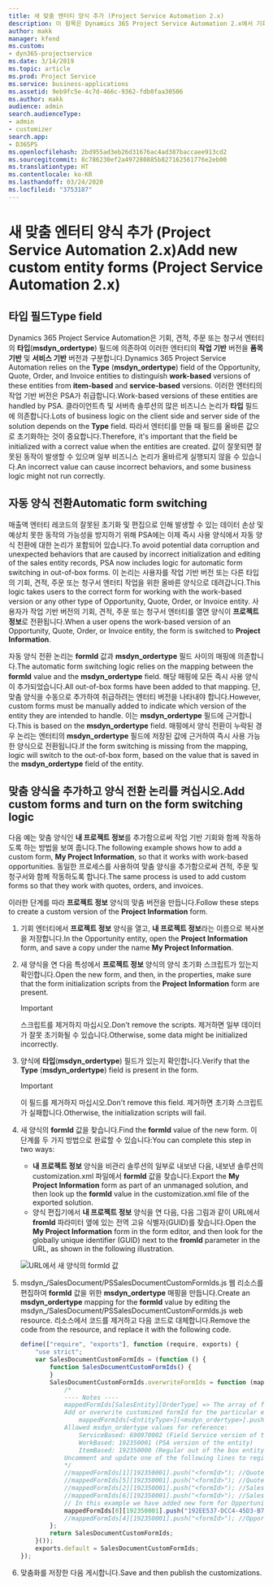 ```yaml
---
title: 새 맞춤 엔터티 양식 추가 (Project Service Automation 2.x)
description: 이 항목은 Dynamics 365 Project Service Automation 2.x에서 기회, 견적, 주문 또는 청구서를 위한 맞춤 엔터티 양식을 추가하는 방법에 대한 정보를 제공합니다.
author: makk
manager: kfend
ms.custom:
- dyn365-projectservice
ms.date: 3/14/2019
ms.topic: article
ms.prod: Project Service
ms.service: business-applications
ms.assetid: 9eb9fc5e-4c7d-466c-9362-fdb0faa30506
ms.author: makk
audience: admin
search.audienceType:
- admin
- customizer
search.app:
- D365PS
ms.openlocfilehash: 2bd955ad3eb26d31676ac4ad387baccaee913cd2
ms.sourcegitcommit: 8c786230ef2a497280885b827162561776e2eb00
ms.translationtype: HT
ms.contentlocale: ko-KR
ms.lasthandoff: 03/24/2020
ms.locfileid: "3753187"
---
```

# <a name="add-new-custom-entity-forms-project-service-automation-2x"></a><span data-ttu-id="77b7a-103">새 맞춤 엔터티 양식 추가 (Project Service Automation 2.x)</span><span class="sxs-lookup"><span data-stu-id="77b7a-103">Add new custom entity forms (Project Service Automation 2.x)</span></span>

## <a name="type-field"></a><span data-ttu-id="77b7a-104">타입 필드</span><span class="sxs-lookup"><span data-stu-id="77b7a-104">Type field</span></span> 

<span data-ttu-id="77b7a-105">Dynamics 365 Project Service Automation은 기회, 견적, 주문 또는 청구서 엔터티의 **타입**(**msdyn\_ordertype**) 필드에 의존하여 이러한 엔터티의 **작업 기반** 버전을 **품목 기반** 및 **서비스 기반** 버전과 구분합니다.</span><span class="sxs-lookup"><span data-stu-id="77b7a-105">Dynamics 365 Project Service Automation relies on the **Type** (**msdyn\_ordertype**) field of the Opportunity, Quote, Order, and Invoice entities to distinguish **work-based** versions of these entities from **item-based** and **service-based** versions.</span></span> <span data-ttu-id="77b7a-106">이러한 엔터티의 작업 기반 버전은 PSA가 취급합니다.</span><span class="sxs-lookup"><span data-stu-id="77b7a-106">Work-based versions of these entities are handled by PSA.</span></span> <span data-ttu-id="77b7a-107">클라이언트측 및 서버측 솔루션의 많은 비즈니스 논리가 **타입** 필드에 의존합니다.</span><span class="sxs-lookup"><span data-stu-id="77b7a-107">Lots of business logic on the client side and server side of the solution depends on the **Type** field.</span></span> <span data-ttu-id="77b7a-108">따라서 엔터티를 만들 때 필드를 올바른 값으로 초기화하는 것이 중요합니다.</span><span class="sxs-lookup"><span data-stu-id="77b7a-108">Therefore, it's important that the field be initialized with a correct value when the entities are created.</span></span> <span data-ttu-id="77b7a-109">값이 잘못되면 잘못된 동작이 발생할 수 있으며 일부 비즈니스 논리가 올바르게 실행되지 않을 수 있습니다.</span><span class="sxs-lookup"><span data-stu-id="77b7a-109">An incorrect value can cause incorrect behaviors, and some business logic might not run correctly.</span></span>

## <a name="automatic-form-switching"></a><span data-ttu-id="77b7a-110">자동 양식 전환</span><span class="sxs-lookup"><span data-stu-id="77b7a-110">Automatic form switching</span></span>

<span data-ttu-id="77b7a-111">매출액 엔터티 레코드의 잘못된 초기화 및 편집으로 인해 발생할 수 있는 데이터 손상 및 예상치 못한 동작의 가능성을 방지하기 위해 PSA에는 이제 즉시 사용 양식에서 자동 양식 전환에 대한 논리가 포함되어 있습니다.</span><span class="sxs-lookup"><span data-stu-id="77b7a-111">To avoid potential data corruption and unexpected behaviors that are caused by incorrect initialization and editing of the sales entity records, PSA now includes logic for automatic form switching in out-of-box forms.</span></span> <span data-ttu-id="77b7a-112">이 논리는 사용자를 작업 기반 버전 또는 다른 타입의 기회, 견적, 주문 또는 청구서 엔터티 작업을 위한 올바른 양식으로 데려갑니다.</span><span class="sxs-lookup"><span data-stu-id="77b7a-112">This logic takes users to the correct form for working with the work-based version or any other type of Opportunity, Quote, Order, or Invoice entity.</span></span> <span data-ttu-id="77b7a-113">사용자가 작업 기반 버전의 기회, 견적, 주문 또는 청구서 엔터티를 열면 양식이 **프로젝트 정보**로 전환됩니다.</span><span class="sxs-lookup"><span data-stu-id="77b7a-113">When a user opens the work-based version of an Opportunity, Quote, Order, or Invoice entity, the form is switched to **Project Information**.</span></span>

<span data-ttu-id="77b7a-114">자동 양식 전환 논리는 **formId** 값과 **msdyn\_ordertype** 필드 사이의 매핑에 의존합니다.</span><span class="sxs-lookup"><span data-stu-id="77b7a-114">The automatic form switching logic relies on the mapping between the **formId** value and the **msdyn\_ordertype** field.</span></span> <span data-ttu-id="77b7a-115">해당 매핑에 모든 즉시 사용 양식이 추가되었습니다.</span><span class="sxs-lookup"><span data-stu-id="77b7a-115">All out-of-box forms have been added to that mapping.</span></span> <span data-ttu-id="77b7a-116">단, 맞춤 양식을 수동으로 추가하여 취급하려는 엔터티 버전을 나타내야 합니다.</span><span class="sxs-lookup"><span data-stu-id="77b7a-116">However, custom forms must be manually added to indicate which version of the entity they are intended to handle.</span></span> <span data-ttu-id="77b7a-117">이는 **msdyn\_ordertype** 필드에 근거합니다.</span><span class="sxs-lookup"><span data-stu-id="77b7a-117">This is based on the **msdyn\_ordertype** field.</span></span> <span data-ttu-id="77b7a-118">매핑에서 양식 전환이 누락된 경우 논리는 엔터티의 **msdyn\_ordertype** 필드에 저장된 값에 근거하여 즉시 사용 가능한 양식으로 전환됩니다.</span><span class="sxs-lookup"><span data-stu-id="77b7a-118">If the form switching is missing from the mapping, logic will switch to the out-of-box form, based on the value that is saved in the **msdyn\_ordertype** field of the entity.</span></span>

## <a name="add-custom-forms-and-turn-on-the-form-switching-logic"></a><span data-ttu-id="77b7a-119">맞춤 양식을 추가하고 양식 전환 논리를 켜십시오.</span><span class="sxs-lookup"><span data-stu-id="77b7a-119">Add custom forms and turn on the form switching logic</span></span>

<span data-ttu-id="77b7a-120">다음 예는 맞춤 양식인 **내 프로젝트 정보**를 추가함으로써 작업 기반 기회와 함께 작동하도록 하는 방법을 보여 줍니다.</span><span class="sxs-lookup"><span data-stu-id="77b7a-120">The following example shows how to add a custom form, **My Project Information**, so that it works with work-based opportunities.</span></span> <span data-ttu-id="77b7a-121">동일한 프로세스를 사용하여 맞춤 양식을 추가함으로써 견적, 주문 및 청구서와 함께 작동하도록 합니다.</span><span class="sxs-lookup"><span data-stu-id="77b7a-121">The same process is used to add custom forms so that they work with quotes, orders, and invoices.</span></span>

<span data-ttu-id="77b7a-122">이러한 단계를 따라 **프로젝트 정보** 양식의 맞춤 버전을 만듭니다.</span><span class="sxs-lookup"><span data-stu-id="77b7a-122">Follow these steps to create a custom version of the **Project Information** form.</span></span>

1. <span data-ttu-id="77b7a-123">기회 엔터티에서 **프로젝트 정보** 양식을 열고, **내 프로젝트 정보**라는 이름으로 복사본을 저장합니다.</span><span class="sxs-lookup"><span data-stu-id="77b7a-123">In the Opportunity entity, open the **Project Information** form, and save a copy under the name **My Project Information**.</span></span>
2. <span data-ttu-id="77b7a-124">새 양식을 연 다음 특성에서 **프로젝트 정보** 양식의 양식 초기화 스크립트가 있는지 확인합니다.</span><span class="sxs-lookup"><span data-stu-id="77b7a-124">Open the new form, and then, in the properties, make sure that the form initialization scripts from the **Project Information** form are present.</span></span> 

    > [!IMPORTANT]
    > <span data-ttu-id="77b7a-125">스크립트를 제거하지 마십시오.</span><span class="sxs-lookup"><span data-stu-id="77b7a-125">Don't remove the scripts.</span></span> <span data-ttu-id="77b7a-126">제거하면 일부 데이터가 잘못 초기화될 수 있습니다.</span><span class="sxs-lookup"><span data-stu-id="77b7a-126">Otherwise, some data might be initialized incorrectly.</span></span>

3. <span data-ttu-id="77b7a-127">양식에 **타입**(**msdyn\_ordertype**) 필드가 있는지 확인합니다.</span><span class="sxs-lookup"><span data-stu-id="77b7a-127">Verify that the **Type** (**msdyn\_ordertype**) field is present in the form.</span></span> 

    > [!IMPORTANT]
    > <span data-ttu-id="77b7a-128">이 필드를 제거하지 마십시오.</span><span class="sxs-lookup"><span data-stu-id="77b7a-128">Don't remove this field.</span></span> <span data-ttu-id="77b7a-129">제거하면 초기화 스크립트가 실패합니다.</span><span class="sxs-lookup"><span data-stu-id="77b7a-129">Otherwise, the initialization scripts will fail.</span></span>

4. <span data-ttu-id="77b7a-130">새 양식의 **formId** 값을 찾습니다.</span><span class="sxs-lookup"><span data-stu-id="77b7a-130">Find the **formId** value of the new form.</span></span> <span data-ttu-id="77b7a-131">이 단계를 두 가지 방법으로 완료할 수 있습니다:</span><span class="sxs-lookup"><span data-stu-id="77b7a-131">You can complete this step in two ways:</span></span>

    - <span data-ttu-id="77b7a-132">**내 프로젝트 정보** 양식을 비관리 솔루션의 일부로 내보낸 다음, 내보낸 솔루션의 customization.xml 파일에서 **formId** 값을 찾습니다.</span><span class="sxs-lookup"><span data-stu-id="77b7a-132">Export the **My Project Information** form as part of an unmanaged solution, and then look up the **formId** value in the customization.xml file of the exported solution.</span></span>
    - <span data-ttu-id="77b7a-133">양식 편집기에서 **내 프로젝트 정보** 양식을 연 다음, 다음 그림과 같이 URL에서 **fromId** 파라미터 옆에 있는 전역 고유 식별자(GUID)를 찾습니다.</span><span class="sxs-lookup"><span data-stu-id="77b7a-133">Open the **My Project Information** form in the form editor, and then look for the globally unique identifier (GUID) next to the **fromId** parameter in the URL, as shown in the following illustration.</span></span>

    ![URL에서 새 양식의 formId 값](media/how-to-add-custom-forms-in-v2.0.png)

5. <span data-ttu-id="77b7a-135">msdyn\_/SalesDocument/PSSalesDocumentCustomFormIds.js 웹 리소스를 편집하여 **formId** 값을 위한 **msdyn\_ordertype** 매핑을 만듭니다.</span><span class="sxs-lookup"><span data-stu-id="77b7a-135">Create an **msdyn\_ordertype** mapping for the **formId** value by editing the msdyn\_/SalesDocument/PSSalesDocumentCustomFormIds.js web resource.</span></span> <span data-ttu-id="77b7a-136">리소스에서 코드를 제거하고 다음 코드로 대체합니다.</span><span class="sxs-lookup"><span data-stu-id="77b7a-136">Remove the code from the resource, and replace it with the following code.</span></span>

    ```javascript
    define(["require", "exports"], function (require, exports) {
        "use strict";
        var SalesDocumentCustomFormIds = (function () {
            function SalesDocumentCustomFormIds() {
            }
            SalesDocumentCustomFormIds.overwriteFormIds = function (mappedFormIds) {
                /*
                ---- Notes ----
                mappedFormIds[SalesEntity][OrderType] => The array of forms IDs that support particular entity and order type
                Add or overwrite customized formId for the particular entity and order type by calling:
                    mappedFormIds[<EntityType>][<msdyn_ordertype>].push("<formId>");
                Allowed msdyn_ordertype values for reference:
                    ServiceBased: 690970002 (Field Service version of the entity)
                    WorkBased: 192350001 (PSA version of the entity)
                    ItemBased: 192350000 (Regular out of the box entity)
                Uncomment and update one of the following lines to register custom PSA form for required entity:
                */      
                //mappedFormIds[1][192350001].push("<formId>"); //Quote
                //mappedFormIds[5][192350001].push("<formId>"); //Quote Line
                //mappedFormIds[2][192350001].push("<formId>"); //Sales Order
                //mappedFormIds[6][192350001].push("<formId>"); //Sales Order Line
                // In this example we have added new form for Opportunity
                mappedFormIds[0][192350001].push("192EE537-DCC4-45D3-B7AF-EA694B9113D2"); //Opportunity
                //mappedFormIds[4][192350001].push("<formId>"); //Opportunity Line
            };
            return SalesDocumentCustomFormIds;
        }());
        exports.default = SalesDocumentCustomFormIds;
    });
    ```

6. <span data-ttu-id="77b7a-137">맞춤화를 저장한 다음 게시합니다.</span><span class="sxs-lookup"><span data-stu-id="77b7a-137">Save and then publish the customizations.</span></span>
